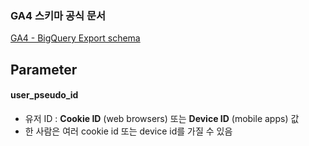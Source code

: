 ### GA4 스키마 공식 문서

[GA4 - BigQuery Export schema](https://support.google.com/analytics/answer/7029846?hl=en)


## Parameter

#### user_pseudo_id

- 유저 ID : **Cookie ID** (web browsers) 또는 **Device ID** (mobile apps) 값
- 한 사람은 여러 cookie id 또는 device id를 가질 수 있음
